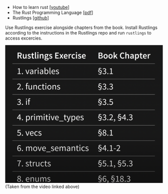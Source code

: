 - How to learn rust \[[youtube](https://www.youtube.com/watch?v=2hXNd6x9sZs)\]
- The Rust Programming Language \[[pdf](https://lise-henry.github.io/books/trpl2.pdf)\]
- Rustlings \[[github](https://github.com/rust-lang/rustlings)\]

Use Rustlings exercise alongside chapters from the book. Install Rustlings according to the instructions in the Rustlings repo and run `rustlings` to access excercies.

![Alt text](image.png)
(Taken from the video linked above)